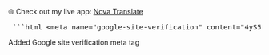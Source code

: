 🌐 Check out my live app: [Nova Translate](https://nova-translate.streamlit.app)

<pre> ```html &lt;meta name="google-site-verification" content="4yS5dM4B4u47bwLOxSwHp3AHWOrAbcaKQDN9HCbMB3g" /&gt; ``` </pre>
Added Google site verification meta tag
